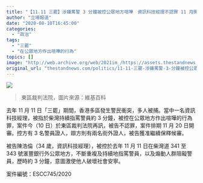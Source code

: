 ```yaml
---
title: "【11.11 三罷】涉嫌罵警 3 分鐘被控公眾地方喧嘩　資訊科技經理不認罪 11 月開審"
author: "立場報道"
date: "2020-08-10T16:45:00"
categories:
  - "政治"
tags:
  - "三罷"
  - "在公眾地方作出喧嘩的行為"
topics: []
image: "http://web.archive.org/web/2021im_/https://assets.thestandnews.com/media/photos/Layer200_fRFwr_xe2rohK.png"
original_url: "thestandnews.com/politics/11-11-三罷-涉嫌罵警-3-分鐘被控公眾地方喧嘩-資訊科技經理不認罪-11-月開審"
---
```

![](http://web.archive.org/web/2021im_/https://assets.thestandnews.com/media/photos/Layer200_fRFwr_xe2rohK.png)
> 東區裁判法院，圖片來源：維基百科

去年 11 月 11 日「三罷」期間，香港多區發生警民衝突，多人被捕。當中一名資訊科技經理，被指於柴灣持續指罵警員約 3 分鐘，被控在公眾地方作出喧嘩的行為罪，案件今（10 日）於東區裁判法院再訊，被告不認罪，案件排期 11 月 20 日開審。控方有 3 名警員證人，辯方則有兩名街外證人，被告獲准繼續保釋候審。

被告陳浩倫（34 歲，資訊科技經理），被控於去年 11 月 11 日在柴灣道 341 至 343 號滙豐銀行外公眾地方，不斷重複及持續地指罵警員，以及煽動人群阻礙警員，歷時約 3 分鐘，意圖激使他人破壞社會安寧。

案件編號：ESCC745/2020